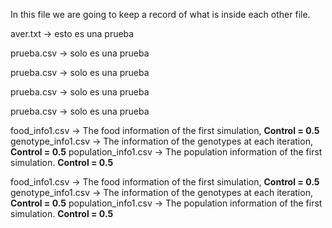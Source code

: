 In this file we are going to keep a record of what is inside each other file.

aver.txt -> esto es una prueba

prueba.csv -> solo es una prueba

prueba.csv -> solo es una prueba

prueba.csv -> solo es una prueba

prueba.csv -> solo es una prueba


food_info1.csv &rarr; The food information of the first simulation, **Control = 0.5**
genotype_info1.csv &rarr; The information of the genotypes at each iteration, **Control = 0.5**
population_info1.csv &rarr; The population information of the first simulation. **Control = 0.5** 

food_info1.csv &rarr; The food information of the first simulation, **Control = 0.5**
genotype_info1.csv &rarr; The information of the genotypes at each iteration, **Control = 0.5**
population_info1.csv &rarr; The population information of the first simulation. **Control = 0.5** 